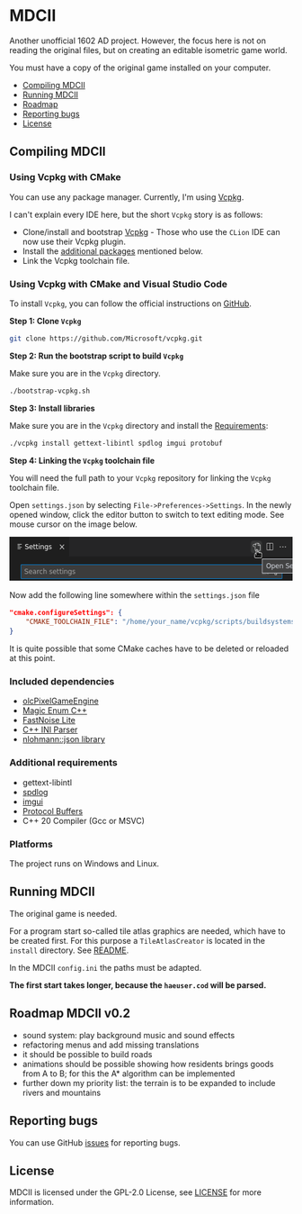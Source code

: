 # MDCII

Another unofficial 1602 AD project. However, the focus here is not on reading the original files, but on creating an editable
isometric game world.

You must have a copy of the original game installed on your computer.

* [Compiling MDCII](#compiling-mdcii)
* [Running MDCII](#running-mdcii)
* [Roadmap](#roadmap-mdcii-v02)
* [Reporting bugs](#reporting-bugs)
* [License](#license)

## Compiling MDCII

### Using Vcpkg with CMake

You can use any package manager. Currently, I'm using [Vcpkg](https://vcpkg.io/en/).

I can't explain every IDE here, but the short `Vcpkg` story is as follows:
- Clone/install and bootstrap [Vcpkg](https://github.com/Microsoft/vcpkg#getting-started) - Those who use the `CLion`
  IDE can now use their Vcpkg plugin.
- Install the [additional packages](#additional-requirements) mentioned below.
- Link the Vcpkg toolchain file.

### Using Vcpkg with CMake and Visual Studio Code

To install `Vcpkg`, you can follow the official instructions on [GitHub](https://github.com/Microsoft/vcpkg#getting-started).

**Step 1: Clone `Vcpkg`**

```bash
git clone https://github.com/Microsoft/vcpkg.git
```

**Step 2: Run the bootstrap script to build `Vcpkg`**

Make sure you are in the `Vcpkg` directory.
```bash
./bootstrap-vcpkg.sh
```

**Step 3: Install libraries**

Make sure you are in the `Vcpkg` directory and install the [Requirements](#additional-requirements):
```bash
./vcpkg install gettext-libintl spdlog imgui protobuf
```

**Step 4: Linking the `Vcpkg` toolchain file**

You will need the full path to your `Vcpkg` repository for linking the `Vcpkg` toolchain file.

Open `settings.json` by selecting `File->Preferences->Settings`.
In the newly opened window, click the editor button to switch to text editing mode. See mouse cursor on the image below.

<img src="https://github.com/stwe/MDCII/blob/main/resources/doc/VsSettings.png" width="555" height="78" alt="" />

Now add the following line somewhere within the `settings.json` file

```json
"cmake.configureSettings": {
    "CMAKE_TOOLCHAIN_FILE": "/home/your_name/vcpkg/scripts/buildsystems/vcpkg.cmake"
}
```

It is quite possible that some CMake caches have to be deleted or reloaded at this point.

### Included dependencies

* [olcPixelGameEngine](https://github.com/OneLoneCoder/olcPixelGameEngine)
* [Magic Enum C++](https://github.com/Neargye/magic_enum)
* [FastNoise Lite](https://github.com/Auburn/FastNoiseLite)
* [C++ INI Parser](https://github.com/SSARCandy/ini-cpp)
* [nlohmann::json library](https://github.com/nlohmann/json)

### Additional requirements

* gettext-libintl
* [spdlog](https://github.com/gabime/spdlog)
* [imgui](https://github.com/ocornut/imgui)
* [Protocol Buffers](https://github.com/protocolbuffers/protobuf)
* C++ 20 Compiler (Gcc or MSVC)

### Platforms

The project runs on Windows and Linux.

## Running MDCII

The original game is needed.

For a program start so-called tile atlas graphics are needed, which have to be created first. For this purpose a
`TileAtlasCreator` is located in the `install` directory. See [README](https://github.com/stwe/MDCII/blob/main/install/TileAtlasCreator/README.md).

In the MDCII `config.ini` the paths must be adapted.

**The first start takes longer, because the `haeuser.cod` will be parsed.**

## Roadmap MDCII v0.2

* sound system: play background music and sound effects
* refactoring menus and add missing translations
* it should be possible to build roads
* animations should be possible showing how residents brings goods from A to B; for this the A* algorithm can be implemented
* further down my priority list: the terrain is to be expanded to include rivers and mountains

## Reporting bugs

You can use GitHub [issues](https://github.com/stwe/MDCII/issues) for reporting bugs.

## License

MDCII is licensed under the GPL-2.0 License, see [LICENSE](https://github.com/stwe/MDCII/blob/main/LICENSE) for more information.

